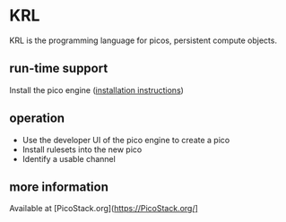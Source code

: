 # KRL

KRL is the programming language for picos, persistent compute objects.

## run-time support

Install the pico engine ([installation instructions](https://github.com/Picolab/pico-engine/tree/master/packages/pico-engine#readme))

## operation

- Use the developer UI of the pico engine to create a pico
- Install rulesets into the new pico
- Identify a usable channel

## more information

Available at [PicoStack.org](https://PicoStack.org/]
